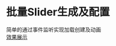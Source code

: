 # 批量Slider生成及配置
简单的通过事件监听实现加载创建及动画  
[效果展示](https://htmlpreview.github.io/?https://github.com/L-WJ1995/Slider/blob/master/index.html "悬停显示")